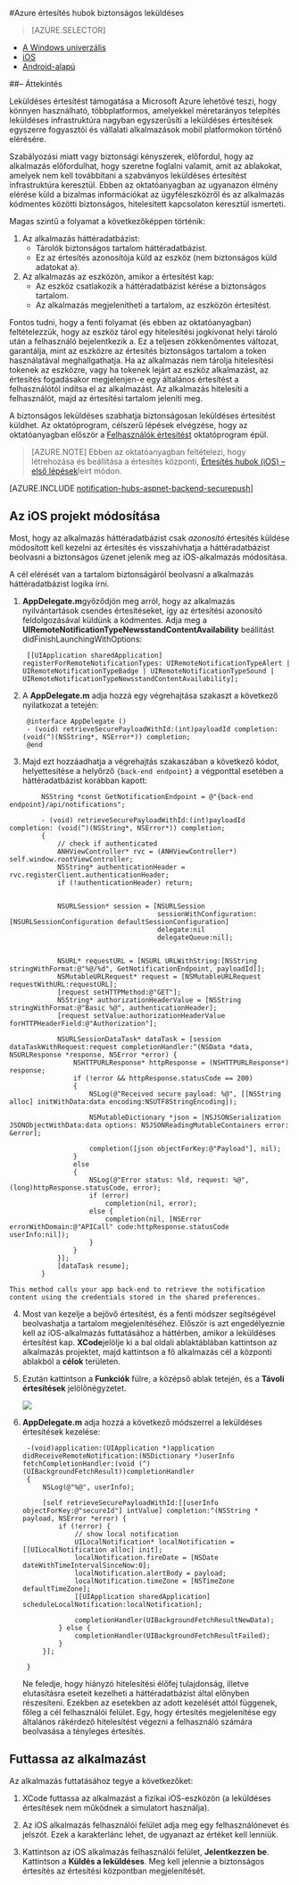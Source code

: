 <properties
    pageTitle="Azure értesítés hubok biztonságos leküldéses"
    description="További információ az iOS-alkalmazás az Azure biztonságos leküldéses értesítéseket küldeni. A cél-C a és C# írt mintakódok."
    documentationCenter="ios"
    authors="ysxu"
    manager="erikre"
    editor=""
    services="notification-hubs"/>

<tags
    ms.service="notification-hubs"
    ms.workload="mobile"
    ms.tgt_pltfrm="ios"
    ms.devlang="objective-c"
    ms.topic="article"
    ms.date="06/29/2016"
    ms.author="yuaxu"/>

#<a name="azure-notification-hubs-secure-push"></a>Azure értesítés hubok biztonságos leküldéses

> [AZURE.SELECTOR]
- [A Windows univerzális](notification-hubs-aspnet-backend-windows-dotnet-wns-secure-push-notification.md)
- [iOS](notification-hubs-aspnet-backend-ios-push-apple-apns-secure-notification.md)
- [Android-alapú](notification-hubs-aspnet-backend-android-secure-google-gcm-push-notification.md)


##<a name="overview"></a>– Áttekintés

Leküldéses értesítést támogatása a Microsoft Azure lehetővé teszi, hogy könnyen használható, többplatformos, amelyekkel méretarányos telepítés leküldéses infrastruktúra nagyban egyszerűsíti a leküldéses értesítések egyszerre fogyasztói és vállalati alkalmazások mobil platformokon történő elérésére.

Szabályozási miatt vagy biztonsági kényszerek, előfordul, hogy az alkalmazás előfordulhat, hogy szeretne foglalni valamit, amit az ablakokat, amelyek nem kell továbbítani a szabványos leküldéses értesítést infrastruktúra keresztül. Ebben az oktatóanyagban az ugyanazon élmény elérése küld a bizalmas információkat az ügyféleszközről és az alkalmazás kódmentes közötti biztonságos, hitelesített kapcsolaton keresztül ismerteti.

Magas szintű a folyamat a következőképpen történik:

1. Az alkalmazás háttéradatbázist:
    - Tárolók biztonságos tartalom háttéradatbázist.
    - Ez az értesítés azonosítója küld az eszköz (nem biztonságos küld adatokat a).
2. Az alkalmazás az eszközön, amikor a értesítést kap:
    - Az eszköz csatlakozik a háttéradatbázist kérése a biztonságos tartalom.
    - Az alkalmazás megjelenítheti a tartalom, az eszközön értesítést.

Fontos tudni, hogy a fenti folyamat (és ebben az oktatóanyagban) feltételezzük, hogy az eszköz tárol egy hitelesítési jogkivonat helyi tároló után a felhasználó bejelentkezik a. Ez a teljesen zökkenőmentes változat, garantálja, mint az eszközre az értesítés biztonságos tartalom a token használatával meghallgathatja. Ha az alkalmazás nem tárolja hitelesítési tokenek az eszközre, vagy ha tokenek lejárt az eszköz alkalmazást, az értesítés fogadásakor megjelenjen-e egy általános értesítést a felhasználótól indítsa el az alkalmazást. Az alkalmazás hitelesíti a felhasználót, majd az értesítési tartalom jeleníti meg.

A biztonságos leküldéses szabhatja biztonságosan leküldéses értesítést küldhet. Az oktatóprogram, célszerű lépések elvégzése, hogy az oktatóanyagban először a [Felhasználók értesítést](notification-hubs-aspnet-backend-ios-apple-apns-notification.md) oktatóprogram épül.

> [AZURE.NOTE] Ebben az oktatóanyagban feltételezi, hogy létrehozása és beállítása a értesítés központi, [Értesítés hubok (iOS) – első lépések](notification-hubs-ios-apple-push-notification-apns-get-started.md)leírt módon.

[AZURE.INCLUDE [notification-hubs-aspnet-backend-securepush](../../includes/notification-hubs-aspnet-backend-securepush.md)]

## <a name="modify-the-ios-project"></a>Az iOS projekt módosítása

Most, hogy az alkalmazás háttéradatbázist csak *azonosító* értesítés küldése módosított kell kezelni az értesítés és visszahívhatja a háttéradatbázist beolvasni a biztonságos üzenet jelenik meg az iOS-alkalmazás módosítása.

A cél elérését van a tartalom biztonságáról beolvasni a alkalmazás háttéradatbázist logika írni.

1. **AppDelegate.m**győződjön meg arról, hogy az alkalmazás nyilvántartások csendes értesítéseket, így az értesítési azonosító feldolgozásával küldünk a kódmentes. Adja meg a **UIRemoteNotificationTypeNewsstandContentAvailability** beállítást didFinishLaunchingWithOptions:

        [[UIApplication sharedApplication] registerForRemoteNotificationTypes: UIRemoteNotificationTypeAlert | UIRemoteNotificationTypeBadge | UIRemoteNotificationTypeSound | UIRemoteNotificationTypeNewsstandContentAvailability];

2. A **AppDelegate.m** adja hozzá egy végrehajtása szakaszt a következő nyilatkozat a tetején:

        @interface AppDelegate ()
        - (void) retrieveSecurePayloadWithId:(int)payloadId completion: (void(^)(NSString*, NSError*)) completion;
        @end

3. Majd ezt hozzáadhatja a végrehajtás szakaszában a következő kódot, helyettesítése a helyőrző `{back-end endpoint}` a végponttal esetében a háttéradatbázist korábban kapott:

```
        NSString *const GetNotificationEndpoint = @"{back-end endpoint}/api/notifications";

        - (void) retrieveSecurePayloadWithId:(int)payloadId completion: (void(^)(NSString*, NSError*)) completion;
        {
            // check if authenticated
            ANHViewController* rvc = (ANHViewController*) self.window.rootViewController;
            NSString* authenticationHeader = rvc.registerClient.authenticationHeader;
            if (!authenticationHeader) return;


            NSURLSession* session = [NSURLSession
                                     sessionWithConfiguration:[NSURLSessionConfiguration defaultSessionConfiguration]
                                     delegate:nil
                                     delegateQueue:nil];


            NSURL* requestURL = [NSURL URLWithString:[NSString stringWithFormat:@"%@/%d", GetNotificationEndpoint, payloadId]];
            NSMutableURLRequest* request = [NSMutableURLRequest requestWithURL:requestURL];
            [request setHTTPMethod:@"GET"];
            NSString* authorizationHeaderValue = [NSString stringWithFormat:@"Basic %@", authenticationHeader];
            [request setValue:authorizationHeaderValue forHTTPHeaderField:@"Authorization"];

            NSURLSessionDataTask* dataTask = [session dataTaskWithRequest:request completionHandler:^(NSData *data, NSURLResponse *response, NSError *error) {
                NSHTTPURLResponse* httpResponse = (NSHTTPURLResponse*) response;
                if (!error && httpResponse.statusCode == 200)
                {
                    NSLog(@"Received secure payload: %@", [[NSString alloc] initWithData:data encoding:NSUTF8StringEncoding]);

                    NSMutableDictionary *json = [NSJSONSerialization JSONObjectWithData:data options: NSJSONReadingMutableContainers error: &error];

                    completion([json objectForKey:@"Payload"], nil);
                }
                else
                {
                    NSLog(@"Error status: %ld, request: %@", (long)httpResponse.statusCode, error);
                    if (error)
                        completion(nil, error);
                    else {
                        completion(nil, [NSError errorWithDomain:@"APICall" code:httpResponse.statusCode userInfo:nil]);
                    }
                }
            }];
            [dataTask resume];
        }
```

    This method calls your app back-end to retrieve the notification content using the credentials stored in the shared preferences.

4. Most van kezelje a bejövő értesítést, és a fenti módszer segítségével beolvashatja a tartalom megjelenítéséhez. Először is azt engedélyeznie kell az iOS-alkalmazás futtatásához a háttérben, amikor a leküldéses értesítést kap. **XCode**jelölje ki a bal oldali ablaktáblában kattintson az alkalmazás projektet, majd kattintson a fő alkalmazás cél a központi ablakból a **célok** területen.

5. Ezután kattintson a **Funkciók** fülre, a középső ablak tetején, és a **Távoli értesítések** jelölőnégyzetet.

    ![][IOS1]


6. **AppDelegate.m** adja hozzá a következő módszerrel a leküldéses értesítések kezelése:

        -(void)application:(UIApplication *)application didReceiveRemoteNotification:(NSDictionary *)userInfo fetchCompletionHandler:(void (^)(UIBackgroundFetchResult))completionHandler
        {
            NSLog(@"%@", userInfo);

            [self retrieveSecurePayloadWithId:[[userInfo objectForKey:@"secureId"] intValue] completion:^(NSString * payload, NSError *error) {
                if (!error) {
                    // show local notification
                    UILocalNotification* localNotification = [[UILocalNotification alloc] init];
                    localNotification.fireDate = [NSDate dateWithTimeIntervalSinceNow:0];
                    localNotification.alertBody = payload;
                    localNotification.timeZone = [NSTimeZone defaultTimeZone];
                    [[UIApplication sharedApplication] scheduleLocalNotification:localNotification];

                    completionHandler(UIBackgroundFetchResultNewData);
                } else {
                    completionHandler(UIBackgroundFetchResultFailed);
                }
            }];

        }

    Ne feledje, hogy hiányzó hitelesítési élőfej tulajdonság, illetve elutasításra eseteit kezelheti a háttéradatbázist által előnyben részesíteni. Ezekben az esetekben az adott kezelését attól függenek, főleg a cél felhasználói felület. Egy, hogy értesítés megjelenítése egy általános rákérdező hitelesítést végezni a felhasználó számára beolvasása a tényleges értesítés.

## <a name="run-the-application"></a>Futtassa az alkalmazást

Az alkalmazás futtatásához tegye a következőket:

1. XCode futtassa az alkalmazást a fizikai iOS-eszközön (a leküldéses értesítések nem működnek a simulatort használja).

2. Az iOS alkalmazás felhasználói felület adja meg egy felhasználónevet és jelszót. Ezek a karakterlánc lehet, de ugyanazt az értéket kell lenniük.

3. Kattintson az iOS alkalmazás felhasználói felület, **Jelentkezzen be**. Kattintson a **Küldés a leküldéses**. Meg kell jelennie a biztonságos értesítés az értesítési központban megjelenítését.

[IOS1]: ./media/notification-hubs-aspnet-backend-ios-secure-push/secure-push-ios-1.png
